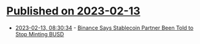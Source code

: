 # [Published on 2023-02-13](index.md)

* [2023-02-13, 08:30:34](https://news.ycombinator.com/item?id=34771355) - [Binance Says Stablecoin Partner Been Told to Stop Minting BUSD](https://www.bloomberg.com/news/articles/2023-02-13/binance-says-stablecoin-partner-been-told-to-stop-minting-busd)
